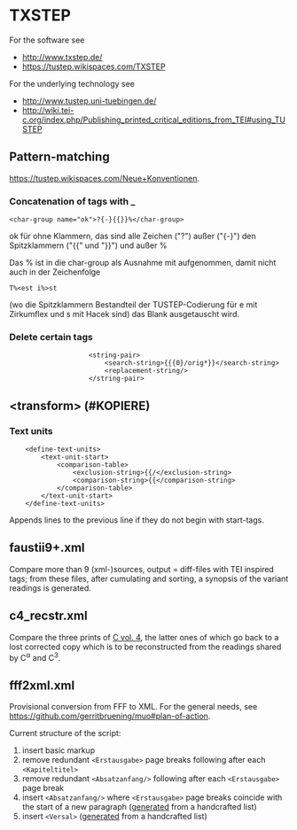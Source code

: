 ﻿# TXSTEP

For the software see
* http://www.txstep.de/
* https://tustep.wikispaces.com/TXSTEP

For the underlying technology see
* http://www.tustep.uni-tuebingen.de/
* http://wiki.tei-c.org/index.php/Publishing_printed_critical_editions_from_TEI#using_TUSTEP

## Pattern-matching
https://tustep.wikispaces.com/Neue+Konventionen.

### Concatenation of tags with _
    <char-group name="ok">?{-}{{}}%</char-group>

ok für ohne Klammern, das sind alle Zeichen ("?") außer ("{-}") den Spitzklammern ("{{" und "}}") und außer %

Das % ist in die char-group als Ausnahme mit aufgenommen, damit nicht auch in der Zeichenfolge

    T%<est i%>st

(wo die Spitzklammern Bestandteil der TUSTEP-Codierung für e mit Zirkumflex und s mit Hacek sind) das Blank ausgetauscht wird. 

### Delete certain tags
                        <string-pair>
                            <search-string>{{{0}/orig*}}</search-string>
                            <replacement-string/>
                        </string-pair>


## &lt;transform> (#KOPIERE)

### Text units
        <define-text-units>
            <text-unit-start>
                <comparison-table>
                    <exclusion-string>{{/</exclusion-string>
                    <comparison-string>{{</comparison-string>
                </comparison-table>
            </text-unit-start>
        </define-text-units>
 
Appends lines to the previous line if they do not begin with start-tags.

## faustii9+.xml
Compare more than 9 (xml-)sources, output = diff-files with TEI inspired tags; from these files, after cumulating and sorting, a synopsis of the variant readings is generated.

## c4_recstr.xml
Compare the three prints of [C vol. 4](http://beta.faustedition.net/archive_prints), the latter ones of which go back to a lost corrected copy which is to be reconstructed from the readings shared by C<sup>α</sup> and C<sup>3</sup>.

## fff2xml.xml
Provisional conversion from FFF to XML. For the general needs, see https://github.com/gerritbruening/muo#plan-of-action.

Current structure of the script:

1. insert basic markup
2. remove redundant `<Erstausgabe>` page breaks following after each `<Kapiteltitel>`
3. remove redundant `<Absatzanfang/>` following after each `<Erstausgabe>` page break
4. insert `<Absatzanfang/>` where `<Erstausgabe>` page breaks coincide with the start of a new paragraph ([generated](https://github.com/gerritbruening/TXSTEP/blob/master/xxsbab.xml) from a handcrafted list)
5. insert `<Versal>` ([generated](https://github.com/gerritbruening/TXSTEP/blob/master/xxversal.xml) from a handcrafted list)
